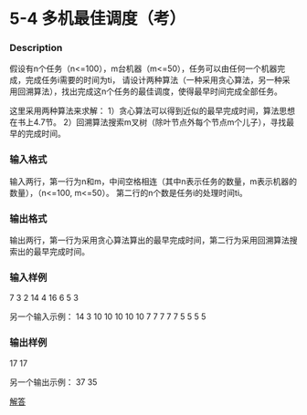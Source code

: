 # 5-4 多机最佳调度（考）

### Description
假设有n个任务（n<=100），m台机器（m<=50），任务可以由任何一个机器完成，完成任务i需要的时间为ti，
请设计两种算法（一种采用贪心算法，另一种采用回溯算法），找出完成这n个任务的最佳调度，使得最早时间完成全部任务。

这里采用两种算法来求解：
1）贪心算法可以得到近似的最早完成时间，算法思想在书上4.7节。
2）回溯算法搜索m叉树（除叶节点外每个节点m个儿子），寻找最早的完成时间。



### 输入格式
输入两行，第一行为n和m，中间空格相连（其中n表示任务的数量，m表示机器的数量），（n<=100, m<=50）。
第二行的n个数是任务i的处理时间ti。


### 输出格式
输出两行，第一行为采用贪心算法算出的最早完成时间，第二行为采用回溯算法搜索出的最早完成时间。


### 输入样例
7 3
2 14 4 16 6 5 3

另一个输入示例：
14 3 
10 10 10 10 10 7 7 7 7 7 5 5 5 5


### 输出样例
17
17

另一个输出示例：
37
35

[解答](../源码/5-4.cpp)
